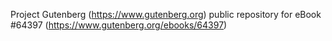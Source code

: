 Project Gutenberg (https://www.gutenberg.org) public repository for
eBook #64397 (https://www.gutenberg.org/ebooks/64397)
